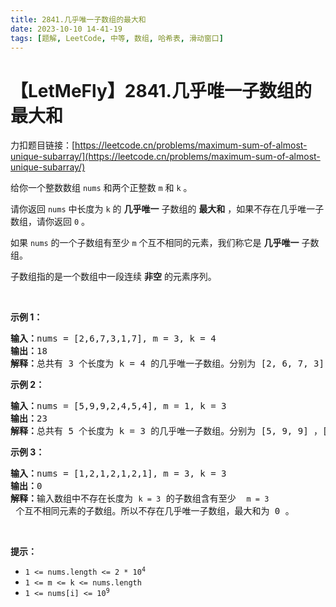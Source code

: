 ```yaml
---
title: 2841.几乎唯一子数组的最大和
date: 2023-10-10 14-41-19
tags: [题解, LeetCode, 中等, 数组, 哈希表, 滑动窗口]
---
```


# 【LetMeFly】2841.几乎唯一子数组的最大和

力扣题目链接：[https://leetcode.cn/problems/maximum-sum-of-almost-unique-subarray/](https://leetcode.cn/problems/maximum-sum-of-almost-unique-subarray/)

<p>给你一个整数数组&nbsp;<code>nums</code>&nbsp;和两个正整数&nbsp;<code>m</code>&nbsp;和&nbsp;<code>k</code>&nbsp;。</p>

<p>请你返回 <code>nums</code>&nbsp;中长度为 <code>k</code>&nbsp;的&nbsp;<strong>几乎唯一</strong>&nbsp;子数组的 <strong>最大和</strong>&nbsp;，如果不存在几乎唯一子数组，请你返回 <code>0</code>&nbsp;。</p>

<p>如果 <code>nums</code>&nbsp;的一个子数组有至少 <code>m</code>&nbsp;个互不相同的元素，我们称它是 <strong>几乎唯一</strong>&nbsp;子数组。</p>

<p>子数组指的是一个数组中一段连续 <strong>非空</strong>&nbsp;的元素序列。</p>

<p>&nbsp;</p>

<p><strong class="example">示例 1：</strong></p>

<pre>
<b>输入：</b>nums = [2,6,7,3,1,7], m = 3, k = 4
<b>输出：</b>18
<b>解释：</b>总共有 3 个长度为 k = 4 的几乎唯一子数组。分别为 [2, 6, 7, 3] ，[6, 7, 3, 1] 和 [7, 3, 1, 7] 。这些子数组中，和最大的是 [2, 6, 7, 3] ，和为 18 。
</pre>

<p><strong class="example">示例 2：</strong></p>

<pre>
<b>输入：</b>nums = [5,9,9,2,4,5,4], m = 1, k = 3
<b>输出：</b>23
<b>解释：</b>总共有 5 个长度为 k = 3 的几乎唯一子数组。分别为 [5, 9, 9] ，[9, 9, 2] ，[9, 2, 4] ，[2, 4, 5] 和 [4, 5, 4] 。这些子数组中，和最大的是 [5, 9, 9] ，和为 23 。
</pre>

<p><strong class="example">示例 3：</strong></p>

<pre>
<b>输入：</b>nums = [1,2,1,2,1,2,1], m = 3, k = 3
<b>输出：</b>0
<b>解释：</b>输入数组中不存在长度为 <code>k = 3</code> 的子数组含有至少  <code>m = 3</code> 个互不相同元素的子数组。所以不存在几乎唯一子数组，最大和为 0 。
</pre>

<p>&nbsp;</p>

<p><strong>提示：</strong></p>

<ul>
	<li><code>1 &lt;= nums.length &lt;= 2 * 10<sup>4</sup></code></li>
	<li><code>1 &lt;= m &lt;= k &lt;= nums.length</code></li>
	<li><code>1 &lt;= nums[i] &lt;= 10<sup>9</sup></code></li>
</ul>


    